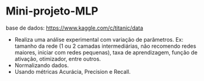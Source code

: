 # Mini-projeto-MLP

base de dados: https://www.kaggle.com/c/titanic/data

- Realiza uma análise experimental com variação de parâmetros. Ex: tamanho da rede (1 ou 2 camadas intermediárias, não recomendo redes maiores, iniciar com redes pequenas), taxa de aprendizagem, função de ativação, otimizador, entre outros.
- Normalizando dados.
- Usando métricas Acurácia, Precision e Recall.
